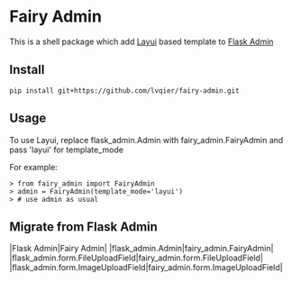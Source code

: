 # Fairy Admin

This is a shell package which add [Layui](https://www.layui.com/) based template to [Flask Admin](https://github.com/flask-admin/flask-admin)


## Install

```
pip install git+https://github.com/lvqier/fairy-admin.git
```

## Usage

To use Layui, replace flask_admin.Admin with fairy_admin.FairyAdmin and pass 'layui' for template_mode

For example:
```
> from fairy_admin import FairyAdmin
> admin = FairyAdmin(template_mode='layui')
> # use admin as usual

```


## Migrate from Flask Admin

|Flask Admin|Fairy Admin|
|flask_admin.Admin|fairy_admin.FairyAdmin|
|flask_admin.form.FileUploadField|fairy_admin.form.FileUploadField|
|flask_admin.form.ImageUploadField|fairy_admin.form.ImageUploadField|
